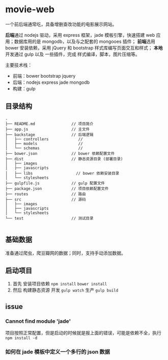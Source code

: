 # movie-web

一个前后端通常吃，具备增删查改功能的电影展示网站。

**后端**通过 nodejs 驱动，采用 express 框架，jade 模板引擎，快速搭建 web 应用；数据库用的是 mongodb，以及与之配套的 mongooes 插件；
**前端**选用 bower 安装依赖，采用 jQuery 和 bootstrap 样式库编写页面交互和样式；
**本地**开发通过 gulp 以及 一些插件，完成 样式编译，脚本，图片压缩等。


主要技术栈：

- 前端：bower bootstrap jquery
- 后端：nodejs express jade mongodb
- 构建：gulp


## 目录结构

```
.
├── README.md                // 项目简介
├── app.js                   // 主文件
├── backstage                // 后端逻辑
│   ├── controllers             // 
│   ├── models                  //
│   └── schemas                 //
├── bower.json               // bower 依赖配置文件
├── dist                     // 静态资源目录 (部署目录)
│   ├── images
│   ├── javascripts
│   ├── libs                   // bower 依赖安装目录
│   └── stylesheets
├── gulpfile.js              // gulp 配置文件
├── package.json             // 项目依赖配置文件
├── routes                   // 路由
├── src                      // 源码
│   ├── images
│   ├── javascripts
│   └── stylesheets
└── test                     // 测试目录
   
```


## 基础数据

准备通过爬虫，爬豆瓣网的数据；同时，支持手动添加数据。

## 启动项目

1. 首先 安装项目依赖 `npm install` `bower install`
2. 然后 构建静态资源 开发 `gulp watch` 生产 `gulp build`


## issue

### Cannot find module 'jade'

项目按照正常配置，但是启动的时候就是报上面的错误，可能是依赖不全，执行`npm install -d`

### 如何在 jade 模板中定义一个多行的 json 数据